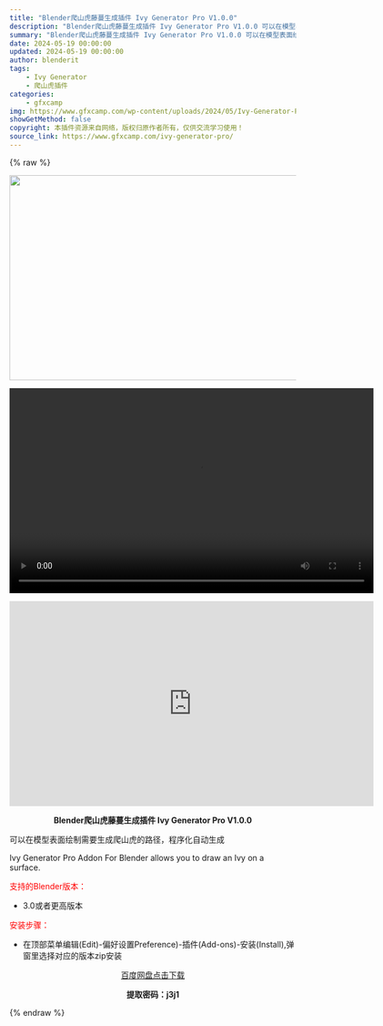 ```yaml
---
title: "Blender爬山虎藤蔓生成插件 Ivy Generator Pro V1.0.0"
description: "Blender爬山虎藤蔓生成插件 Ivy Generator Pro V1.0.0 可以在模型表面绘制需要生成爬山虎的路径，程序化自动生成 Ivy Generator Pro Addon For Bl..."
summary: "Blender爬山虎藤蔓生成插件 Ivy Generator Pro V1.0.0 可以在模型表面绘制需要生成爬山虎的路径，程序化自动生成 Ivy Generator Pro Addon For Bl..."
date: 2024-05-19 00:00:00
updated: 2024-05-19 00:00:00
author: blenderit
tags: 
    - Ivy Generator
    - 爬山虎插件
categories:
    - gfxcamp
img: https://www.gfxcamp.com/wp-content/uploads/2024/05/Ivy-Generator-Pro.jpg
showGetMethod: false
copyright: 本插件资源来自网络，版权归原作者所有，仅供交流学习使用！
source_link: https://www.gfxcamp.com/ivy-generator-pro/
---
```


{% raw %}
<div><p><img decoding="async" class="aligncenter size-full wp-image-121416" src="https://www.gfxcamp.com/wp-content/uploads/2024/05/Ivy-Generator-Pro.jpg" data-src="https://www.gfxcamp.com/wp-content/uploads/2024/05/Ivy-Generator-Pro.jpg" alt="" width="640" height="360" data-srcset="https://www.gfxcamp.com/wp-content/uploads/2024/05/Ivy-Generator-Pro.jpg 640w, https://www.gfxcamp.com/wp-content/uploads/2024/05/Ivy-Generator-Pro-150x84.jpg 150w" data-sizes="(max-width: 640px) 100vw, 640px"><br>
</p><center><div style="width: 640px;" class="wp-video"><!--[if lt IE 9]><script>document.createElement('video');</script><![endif]-->
<video class="wp-video-shortcode" id="video-121415-1" width="640" height="360" preload="true" controls="controls"><source type="video/mp4" src="http://cloud.video.taobao.com/play/u/null/p/1/e/6/t/1/463337770027.mp4?_=1"></source><a href="http://cloud.video.taobao.com/play/u/null/p/1/e/6/t/1/463337770027.mp4">http://cloud.video.taobao.com/play/u/null/p/1/e/6/t/1/463337770027.mp4</a></video></div></center><p style="text-align: center;"><iframe loading="lazy" src="https://player.youku.com/embed/XNjM5MTgxMDEyNA==" width="640" height="360" frameborder="0" allowfullscreen="allowfullscreen" data-mce-fragment="1"></iframe></p><p style="text-align: center;"><strong>Blender爬山虎藤蔓生成插件 Ivy Generator Pro V1.0.0</strong></p><p>可以在模型表面绘制需要生成爬山虎的路径，程序化自动生成</p><p>Ivy Generator Pro Addon For Blender allows you to draw an Ivy on a surface.</p><p style="text-align: left;"><span style="color: #ff0000;">支持的Blender版本：</span></p><ul>
<li style="text-align: left;">3.0或者更高版本</li>
</ul><p style="text-align: left;"><span style="color: #ff0000;">安装步骤：</span></p><ul>
<li>在顶部菜单编辑(Edit)-偏好设置Preference)-插件(Add-ons)-安装(Install),弹窗里选择对应的版本zip安装</li>
</ul><p style="text-align: center;"><a class="maxbutton-3 maxbutton maxbutton-baidu" target="_blank" rel="noopener" href="https://pan.baidu.com/s/1scHXV_NDvJ3OWhotITPKSA?pwd=j3j1"><span class="mb-text">百度网盘点击下载</span></a></p><p style="text-align: center;"><strong>提取密码：j3j1</strong></p></div>
<div style="display: none">gfxcamp</div>
{% endraw %}